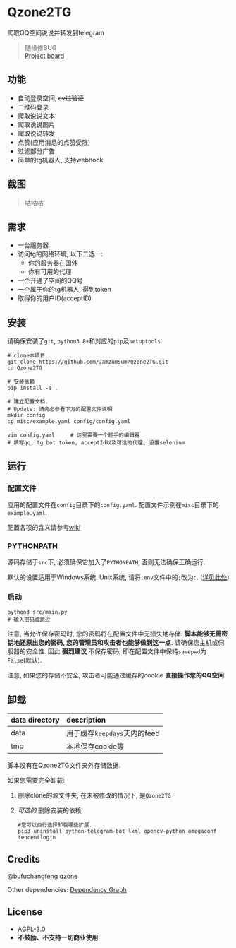 # Qzone2TG

爬取QQ空间说说并转发到telegram

> 随缘修BUG</br>
> [Project board](https://github.com/JamzumSum/Qzone2TG/projects/2)</br>

## 功能

* 自动登录空间, ~~cv过验证~~
* 二维码登录
* 爬取说说文本
* 爬取说说图片
* 爬取说说转发
* 点赞(应用消息的点赞受限)
* 过滤部分广告
* 简单的tg机器人, 支持webhook

## 截图

> 咕咕咕

## 需求

* 一台服务器
* 访问tg的网络环境, 以下二选一:
  * 你的服务器在国外
  * 你有可用的代理
* 一个开通了空间的QQ号
* 一个属于你的tg机器人, 得到token
* 取得你的用户ID(acceptID)

## 安装

请确保安装了`git`, `python3.8+`和对应的`pip`及`setuptools`.

``` shell
# clone本项目
git clone https://github.com/JamzumSum/Qzone2TG.git
cd Qzone2TG

# 安装依赖
pip install -e .

# 建立配置文档. 
# Update: 请务必参看下方的配置文件说明
mkdir config
cp misc/example.yaml config/config.yaml

vim config.yaml     # 这里需要一个趁手的编辑器
# 填写qq, tg bot token, acceptId以及可选的代理, 设置selenium
```

## 运行

### 配置文件

应用的配置文件在`config`目录下的`config.yaml`. 配置文件示例在`misc`目录下的`example.yaml`.

配置各项的含义请参考[wiki][3]

### PYTHONPATH

源码存储于`src`下, 必须确保它加入了`PYTHONPATH`, 否则无法确保正确运行.

默认的设置适用于Windows系统. Unix系统, 请将`.env`文件中的`;`改为`:`. ([详见此处][2])

### 启动

``` shell
python3 src/main.py
# 输入密码或跳过
```

注意, 当允许保存密码时, 您的密码将在配置文件中无损失地存储. __脚本能够无需密钥地还原出您的密码, 您的管理员和攻击者也能够做到这一点.__ 请确保您主机或伺服器的安全性. 
因此 __强烈建议__ 不保存密码, 即在配置文件中保持`savepwd`为`False`(默认).

注意, 如果您的存储不安全, 攻击者可能通过缓存的cookie __直接操作您的QQ空间__. 

## 卸载

|data directory |description  |
|:--------------|:------------|
|data           |用于缓存`keepdays`天内的feed|
|tmp            |本地保存cookie等|

脚本没有在Qzone2TG文件夹外存储数据. 

如果您需要完全卸载:
1. 删除clone的源文件夹, 在未被修改的情况下, 是`Qzone2TG`
2. _可选的_  删除安装的依赖:

    ``` shell
    #您可以自行选择卸载哪些扩展.
    pip3 uninstall python-telegram-bot lxml opencv-python omegaconf tencentlogin
    ```

## Credits

@bufuchangfeng [qzone](https://github.com/bufuchangfeng/qzone/blob/master/qzone_with_code.py)

Other dependencies: [Dependency Graph](https://github.com/JamzumSum/Qzone2TG/network/dependencies#setup.py)

## License

- [AGPL-3.0](https://github.com/JamzumSum/Qzone2TG/blob/master/LICENSE)
- __不鼓励、不支持一切商业使用__

[1]: https://github.com/python-telegram-bot/python-telegram-bot/wiki/Working-Behind-a-Proxy "Working Behind a Proxy"
[2]: https://code.visualstudio.com/docs/python/environments#_environment-variable-definitions-file "Use of the PYTHONPATH variable"
[3]: https://github.com/JamzumSum/Qzone2TG/wiki/%E9%85%8D%E7%BD%AE%E6%96%87%E6%A1%A3 "配置文件"
